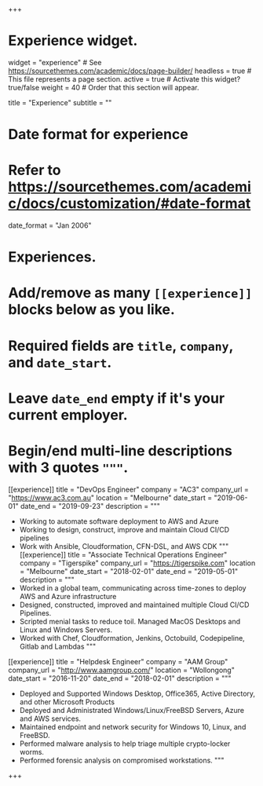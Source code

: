 +++
# Experience widget.
widget = "experience"  # See https://sourcethemes.com/academic/docs/page-builder/
headless = true  # This file represents a page section.
active = true  # Activate this widget? true/false
weight = 40  # Order that this section will appear.

title = "Experience"
subtitle = ""

# Date format for experience
#   Refer to https://sourcethemes.com/academic/docs/customization/#date-format
date_format = "Jan 2006"

# Experiences.
#   Add/remove as many `[[experience]]` blocks below as you like.
#   Required fields are `title`, `company`, and `date_start`.
#   Leave `date_end` empty if it's your current employer.
#   Begin/end multi-line descriptions with 3 quotes `"""`.
[[experience]]
  title = "DevOps Engineer"
  company = "AC3"
  company_url = "https://www.ac3.com.au"
  location = "Melbourne"
  date_start = "2019-06-01"
  date_end = "2019-09-23"
  description = """
  * Working to automate software deployment to AWS and Azure
  * Working to design, construct, improve and maintain Cloud CI/CD pipelines
  * Work with Ansible, Cloudformation, CFN-DSL, and AWS CDK
 """
[[experience]]
  title = "Associate Technical Operations Engineer"
  company = "Tigerspike"
  company_url = "https://tigerspike.com"
  location = "Melbourne"
  date_start = "2018-02-01"
  date_end = "2019-05-01"
  description = """
 * Worked in a global team, communicating across time-zones to deploy AWS and Azure infrastructure
 * Designed, constructed, improved and maintained multiple Cloud CI/CD Pipelines.
 * Scripted menial tasks to reduce toil. Managed MacOS Desktops and Linux and Windows Servers.
 * Worked with Chef, Cloudformation, Jenkins, Octobuild, Codepipeline, Gitlab and Lambdas
 """

[[experience]]
  title = "Helpdesk Engineer"
  company = "AAM Group"
  company_url = "http://www.aamgroup.com/"
  location = "Wollongong"
  date_start = "2016-11-20"
  date_end = "2018-02-01"
  description = """
 * Deployed and Supported Windows Desktop, Office365, Active Directory, and other Microsoft Products
 * Deployed and Administrated Windows/Linux/FreeBSD Servers, Azure and AWS services.
 * Maintained endpoint and network security for Windows 10, Linux, and FreeBSD.
 * Performed malware analysis to help triage multiple crypto-locker worms.
 * Performed forensic analysis on compromised workstations.
  """

+++
